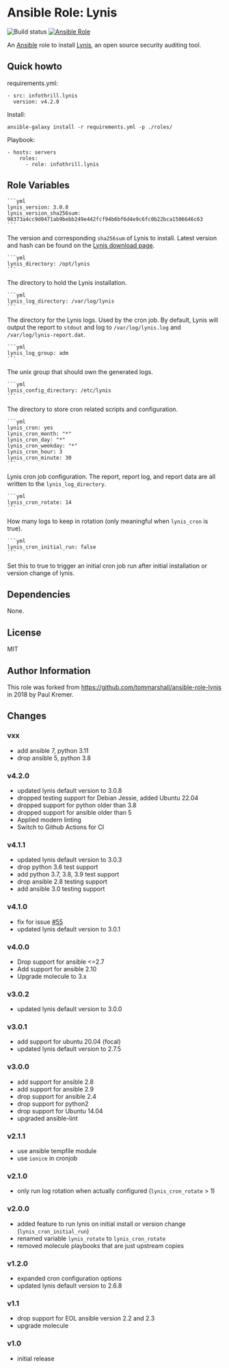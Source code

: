 # Ansible Role: Lynis

![Build status](https://github.com/infothrill/ansible-role-lynis/actions/workflows/tests.yml/badge.svg)
[![Ansible Role](https://img.shields.io/ansible/role/25378.svg)](https://galaxy.ansible.com/infothrill/lynis/)

An [Ansible](http://www.ansible.com) role to install [Lynis](https://cisofy.com/lynis/),
an open source security auditing tool.

## Quick howto

requirements.yml:

    - src: infothrill.lynis
      version: v4.2.0

Install:

    ansible-galaxy install -r requirements.yml -p ./roles/

Playbook:

    - hosts: servers
        roles:
          - role: infothrill.lynis

## Role Variables

    ```yml
    lynis_version: 3.0.8
    lynis_version_sha256sum: 98373a4cc9d0471ab9bebb249e442fcf94b6bf6d4e9c6fc0b22bca1506646c63
    ```
The version and corresponding `sha256sum` of Lynis to install. Latest version
and hash can be found on the [Lynis download page](https://cisofy.com/downloads/lynis/).

    ```yml
    lynis_directory: /opt/lynis
    ```
The directory to hold the Lynis installation.

    ```yml
    lynis_log_directory: /var/log/lynis
    ```
The directory for the Lynis logs. Used by the cron job. By default, Lynis will
output the report to `stdout` and log to `/var/log/lynis.log` and
`/var/log/lynis-report.dat`.

    ```yml
    lynis_log_group: adm
    ```
The unix group that should own the generated logs.

    ```yml
    lynis_config_directory: /etc/lynis
    ```
The directory to store cron related scripts and configuration.

    ```yml
    lynis_cron: yes
    lynis_cron_month: "*"
    lynis_cron_day: "*"
    lynis_cron_weekday: "*"
    lynis_cron_hour: 3
    lynis_cron_minute: 30
    ```
Lynis cron job configuration. The report, report log, and report data are
all written to the `lynis_log_directory`.

    ```yml
    lynis_cron_rotate: 14
    ```
How many logs to keep in rotation (only meaningful when `lynis_cron` is true).

    ```yml
    lynis_cron_initial_run: false
    ```
Set this to true to trigger an initial cron job run after initial
installation or version change of lynis.

## Dependencies

None.

## License

MIT

## Author Information

This role was forked from https://github.com/tommarshall/ansible-role-lynis
in 2018 by Paul Kremer.

## Changes

### vxx

* add ansible 7, python 3.11
* drop ansible 5, python 3.8

### v4.2.0

* updated lynis default version to 3.0.8
* dropped testing support for Debian Jessie, added Ubuntu 22.04
* dropped support for python older than 3.8
* dropped support for ansible older than 5
* Applied modern linting
* Switch to Github Actions for CI

### v4.1.1

* updated lynis default version to 3.0.3
* drop python 3.6 test support
* add python 3.7, 3.8, 3.9 test support
* drop ansible 2.8 testing support
* add ansible 3.0 testing support

### v4.1.0

* fix for issue [#55](https://github.com/infothrill/ansible-role-lynis/issues/55)
* updated lynis default version to 3.0.1

### v4.0.0

* Drop support for ansible <=2.7
* Add support for ansible 2.10
* Upgrade molecule to 3.x

### v3.0.2

* updated lynis default version to 3.0.0

### v3.0.1

* add support for ubuntu 20.04 (focal)
* updated lynis default version to 2.7.5

### v3.0.0

* add support for ansible 2.8
* add support for ansible 2.9
* drop support for ansible 2.4
* drop support for python2
* drop support for Ubuntu 14.04
* upgraded ansible-lint

### v2.1.1

* use ansible tempfile module
* use `ionice` in cronjob

### v2.1.0

* only run log rotation when actually configured (`lynis_cron_rotate` > 1)

### v2.0.0

* added feature to run lynis on initial install or version change (`lynis_cron_initial_run`)
* renamed variable `lynis_rotate` to `lynis_cron_rotate`
* removed molecule playbooks that are just upstream copies

### v1.2.0

* expanded cron configuration options
* updated lynis default version to 2.6.8

### v1.1

* drop support for EOL ansible version 2.2 and 2.3
* upgrade molecule

### v1.0

* initial release
